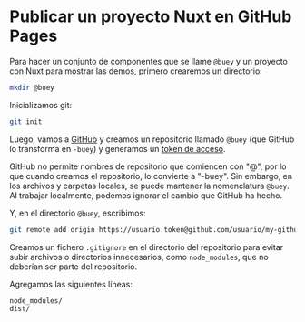 # Publicar un proyecto Nuxt en GitHub Pages

Para hacer un conjunto de componentes que se llame `@buey` y un proyecto con Nuxt para mostrar las demos, primero crearemos un directorio:

``` sh
mkdir @buey
```

Inicializamos git:

``` sh
git init
```

Luego, vamos a [GitHub](https://github.com) y creamos un repositorio llamado `@buey` (que GitHub lo transforma en `-buey`) y generamos un [token de acceso](../git/access-token).

GitHub no permite nombres de repositorio que comiencen con "@", por lo que cuando creamos el repositorio, lo convierte a "-buey". Sin embargo, en los archivos y carpetas locales, se puede mantener la nomenclatura `@buey`. Al trabajar localmente, podemos ignorar el cambio que GitHub ha hecho.

Y, en el directorio `@buey`, escribimos:

``` sh
git remote add origin https://usuario:token@github.com/usuario/my-github-repo.git
```

Creamos un fichero `.gitignore` en el directorio del repositorio para evitar subir archivos o directorios innecesarios, como `node_modules`, que no deberían ser parte del repositorio.

Agregamos las siguientes líneas:

```
node_modules/
dist/
```
